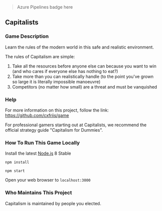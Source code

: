 > Azure Pipelines badge here

## Capitalists

### Game Description
Learn the rules of the modern world in this safe and realistic environment.

The rules of Capitalism are simple:
1. Take all the resources before anyone else can because you want to win (and who cares if everyone else has nothing to eat?)
2. Take more than you can realistically handle (to the point you've grown so large it is literally impossible manoeuvre)
3. Competitors (no matter how small) are a threat and must be vanquished

### Help
For more information on this project, follow the link:
https://github.com/cxfriis/game

For professional gamers starting out at Capitalists, we recommend the official strategy guide "Capitalism for Dummies".

### How To Run This Game Locally

Install the latest [Node.js](http://nodejs.org) 8 Stable

`npm install`

`npm start`

Open your web browser to `localhost:3000`

### Who Maintains This Project
Capitalism is maintained by people you elected.